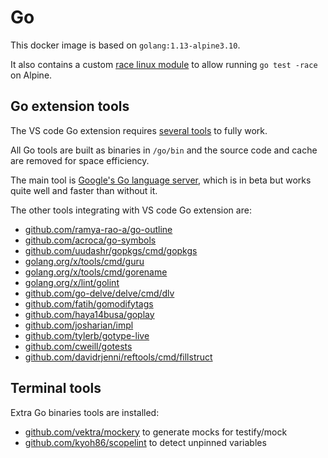 # Go

This docker image is based on `golang:1.13-alpine3.10`.

It also contains a custom [race linux module](race.md) to allow running `go test -race` on Alpine.

## Go extension tools

The VS code Go extension requires [several tools](https://github.com/Microsoft/vscode-go/wiki/Go-tools-that-the-Go-extension-depends-on) to fully work.

All Go tools are built as binaries in `/go/bin` and the source code and cache are removed for space efficiency.

The main tool is [Google's Go language server](https://github.com/golang/tools/tree/master/gopls), which is in beta but works quite well and faster than without it.

The other tools integrating with VS code Go extension are:

- [github.com/ramya-rao-a/go-outline](https://github.com/ramya-rao-a/go-outline)
- [github.com/acroca/go-symbols](https://github.com/acroca/go-symbols)
- [github.com/uudashr/gopkgs/cmd/gopkgs](https://github.com/uudashr/gopkgs)
- [golang.org/x/tools/cmd/guru](https://golang.org/x/tools/cmd/guru)
- [golang.org/x/tools/cmd/gorename](https://golang.org/x/tools/cmd/gorename)
- [golang.org/x/lint/golint](https://golang.org/x/lint/golint)
- [github.com/go-delve/delve/cmd/dlv](https://github.com/go-delve/delve/cmd/dlv)
- [github.com/fatih/gomodifytags](https://github.com/fatih/gomodifytags)
- [github.com/haya14busa/goplay](https://github.com/haya14busa/goplay)
- [github.com/josharian/impl](https://github.com/josharian/impl)
- [github.com/tylerb/gotype-live](https://github.com/tylerb/gotype-live)
- [github.com/cweill/gotests](https://github.com/cweill/gotests)
- [github.com/davidrjenni/reftools/cmd/fillstruct](https://github.com/davidrjenni/reftools/cmd/fillstruct)

## Terminal tools

Extra Go binaries tools are installed:

- [github.com/vektra/mockery](https://github.com/vektra/mockery) to generate mocks for testify/mock
- [github.com/kyoh86/scopelint](https://github.com/kyoh86/scopelint) to detect unpinned variables
